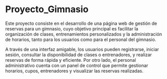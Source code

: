 # Proyecto_Gimnasio
Este proyecto consiste en el desarrollo de una página web de gestión de reservas para un gimnasio, cuyo objetivo principal es facilitar la organización de clases, entrenamientos personalizados y la administración de horarios, tanto para los usuarios como para el personal del gimnasio.

A través de una interfaz amigable, los usuarios pueden registrarse, iniciar sesión, consultar la disponibilidad de clases o entrenadores, y realizar reservas de forma rápida y eficiente. Por otro lado, el personal administrativo cuenta con un panel de control que permite gestionar horarios, cupos, entrenadores y visualizar las reservas realizadas.

